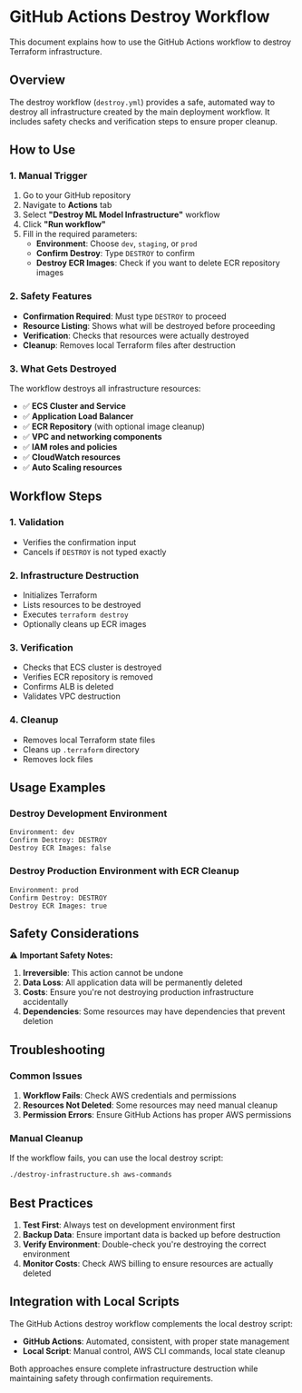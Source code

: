 # GitHub Actions Destroy Workflow

This document explains how to use the GitHub Actions workflow to destroy Terraform infrastructure.

## Overview

The destroy workflow (`destroy.yml`) provides a safe, automated way to destroy all infrastructure created by the main deployment workflow. It includes safety checks and verification steps to ensure proper cleanup.

## How to Use

### 1. Manual Trigger

1. Go to your GitHub repository
2. Navigate to **Actions** tab
3. Select **"Destroy ML Model Infrastructure"** workflow
4. Click **"Run workflow"**
5. Fill in the required parameters:
   - **Environment**: Choose `dev`, `staging`, or `prod`
   - **Confirm Destroy**: Type `DESTROY` to confirm
   - **Destroy ECR Images**: Check if you want to delete ECR repository images

### 2. Safety Features

- **Confirmation Required**: Must type `DESTROY` to proceed
- **Resource Listing**: Shows what will be destroyed before proceeding
- **Verification**: Checks that resources were actually destroyed
- **Cleanup**: Removes local Terraform files after destruction

### 3. What Gets Destroyed

The workflow destroys all infrastructure resources:

- ✅ **ECS Cluster and Service**
- ✅ **Application Load Balancer**
- ✅ **ECR Repository** (with optional image cleanup)
- ✅ **VPC and networking components**
- ✅ **IAM roles and policies**
- ✅ **CloudWatch resources**
- ✅ **Auto Scaling resources**

## Workflow Steps

### 1. Validation
- Verifies the confirmation input
- Cancels if `DESTROY` is not typed exactly

### 2. Infrastructure Destruction
- Initializes Terraform
- Lists resources to be destroyed
- Executes `terraform destroy`
- Optionally cleans up ECR images

### 3. Verification
- Checks that ECS cluster is destroyed
- Verifies ECR repository is removed
- Confirms ALB is deleted
- Validates VPC destruction

### 4. Cleanup
- Removes local Terraform state files
- Cleans up `.terraform` directory
- Removes lock files

## Usage Examples

### Destroy Development Environment
```
Environment: dev
Confirm Destroy: DESTROY
Destroy ECR Images: false
```

### Destroy Production Environment with ECR Cleanup
```
Environment: prod
Confirm Destroy: DESTROY
Destroy ECR Images: true
```

## Safety Considerations

⚠️ **Important Safety Notes:**

1. **Irreversible**: This action cannot be undone
2. **Data Loss**: All application data will be permanently deleted
3. **Costs**: Ensure you're not destroying production infrastructure accidentally
4. **Dependencies**: Some resources may have dependencies that prevent deletion

## Troubleshooting

### Common Issues

1. **Workflow Fails**: Check AWS credentials and permissions
2. **Resources Not Deleted**: Some resources may need manual cleanup
3. **Permission Errors**: Ensure GitHub Actions has proper AWS permissions

### Manual Cleanup

If the workflow fails, you can use the local destroy script:
```bash
./destroy-infrastructure.sh aws-commands
```

## Best Practices

1. **Test First**: Always test on development environment first
2. **Backup Data**: Ensure important data is backed up before destruction
3. **Verify Environment**: Double-check you're destroying the correct environment
4. **Monitor Costs**: Check AWS billing to ensure resources are actually deleted

## Integration with Local Scripts

The GitHub Actions destroy workflow complements the local destroy script:

- **GitHub Actions**: Automated, consistent, with proper state management
- **Local Script**: Manual control, AWS CLI commands, local state cleanup

Both approaches ensure complete infrastructure destruction while maintaining safety through confirmation requirements.
